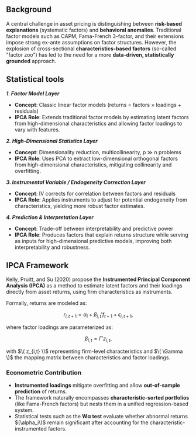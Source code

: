 ## Background
A central challenge in asset pricing is distinguishing between **risk-based explanations** (systematic factors) and **behavioral anomalies**. Traditional factor models such as CAPM, Fama-French 3-factor, and their extensions impose strong ex-ante assumptions on factor structures. However, the explosion of cross-sectional **characteristics-based factors** (so-called "factor zoo") has led to the need for a more **data-driven, statistically grounded** approach.

## Statistical tools
***1. Factor Model Layer***
- **Concept**: Classic linear factor models (returns = factors × loadings + residuals)  
- **IPCA Role**: Extends traditional factor models by estimating latent factors from high-dimensional characteristics and allowing factor loadings to vary with features.
  
***2. High-Dimensional Statistics Layer***
- **Concept**: Dimensionality reduction, multicollinearity, p ≫ n problems  
- **IPCA Role**: Uses PCA to extract low-dimensional orthogonal factors from high-dimensional characteristics, mitigating collinearity and overfitting.
  
***3. Instrumental Variable / Endogeneity Correction Layer***
- **Concept**: IV corrects for correlation between factors and residuals  
- **IPCA Role**: Applies instruments to adjust for potential endogeneity from characteristics, yielding more robust factor estimates.
  
***4. Prediction & Interpretation Layer***
- **Concept**: Trade-off between interpretability and predictive power  
- **IPCA Role**: Produces factors that explain returns structure while serving as inputs for high-dimensional predictive models, improving both interpretability and robustness.

## IPCA Framework
Kelly, Pruitt, and Su (2020) propose the **Instrumented Principal Component Analysis (IPCA)** as a method to estimate latent factors and their loadings directly from asset returns, using firm characteristics as instruments.

Formally, returns are modeled as:

$$
r_{i,t+1} = \alpha_i + \beta_{i,t}' f_{t+1} + \epsilon_{i,t+1},
$$

where factor loadings are parameterized as:

$$
\beta_{i,t} = \Gamma' z_{i,t},
$$

with $\( z_{i,t} \)$ representing firm-level characteristics and $\( \Gamma \)$ the mapping matrix between characteristics and factor loadings.


### Econometric Contribution
- **Instrumented loadings** mitigate overfitting and allow **out-of-sample prediction** of returns.  
- The framework naturally encompasses **characteristic-sorted portfolios** (like Fama-French factors) but nests them in a unified regression-based system.  
- Statistical tests such as the **Wα test** evaluate whether abnormal returns $(\alpha_i\)$ remain significant after accounting for the characteristic-instrumented factors.
